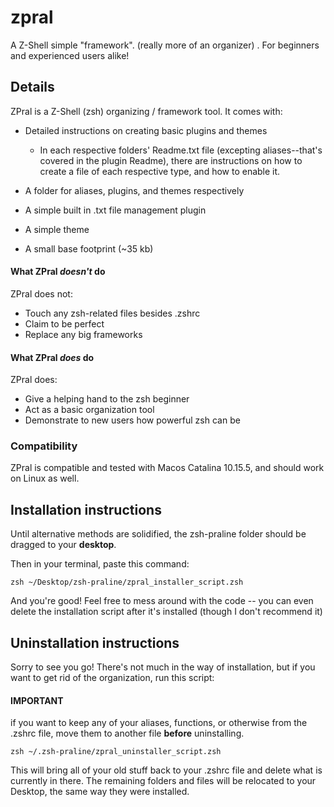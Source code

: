 # zpral
A Z-Shell simple "framework". (really more of an organizer) . For beginners and experienced users alike!

## Details
ZPral is a Z-Shell (zsh) organizing / framework tool. It comes with:
* Detailed instructions on creating basic plugins and themes

  * In each respective folders' Readme.txt file (excepting aliases--that's covered in the plugin Readme), there are instructions on how to create a file of each respective type, and how to enable it. 

* A folder for aliases, plugins, and themes respectively
* A simple built in .txt file management plugin
* A simple theme
* A small base footprint (~35 kb)

#### What ZPral *doesn't* do
ZPral does not:
* Touch any zsh-related files besides .zshrc
* Claim to be perfect
* Replace any big frameworks

#### What ZPral *does* do
ZPral does:
* Give a helping hand to the zsh beginner
* Act as a basic organization tool
* Demonstrate to new users how powerful zsh can be

### Compatibility
ZPral is compatible and tested with Macos Catalina 10.15.5, and should work on Linux as well. 

## Installation instructions
Until alternative methods are solidified, the zsh-praline folder should be dragged to your **desktop**.

Then in your terminal, paste this command:

`zsh ~/Desktop/zsh-praline/zpral_installer_script.zsh`

And you're good! Feel free to mess around with the code -- you can even delete the installation script after it's installed (though I don't recommend it)

## Uninstallation instructions
Sorry to see you go! There's not much in the way of installation, but if you want to get rid of the organization, run this script:

#### **IMPORTANT**
if you want to keep any of your aliases, functions, or otherwise from the .zshrc file, move them to another file **before** uninstalling.

`zsh ~/.zsh-praline/zpral_uninstaller_script.zsh`

This will bring all of your old stuff back to your .zshrc file and delete what is currently in there. The remaining folders and files will be relocated to your Desktop, the same way they were installed.
